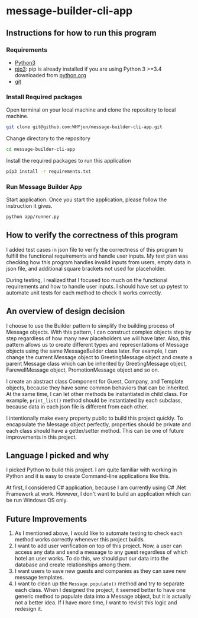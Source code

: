 # message-builder-cli-app

## Instructions for how to run this program

### Requirements

- [Python3](https://www.python.org/downloads/)
- [pip3](https://pip.pypa.io/en/stable/installing/): pip is already installed if you are using Python 3 >=3.4 downloaded from [python.org](https://www.python.org)
- [git](https://git-scm.com/downloads)

### Install Required packages

Open terminal on your local machine and clone the repository to local machine.

```bash
git clone git@github.com:WHYjun/message-builder-cli-app.git
```

Change directory to the repository

```bash
cd message-builder-cli-app
```

Install the required packages to run this application

```bash
pip3 install -r requirements.txt
```

### Run Message Builder App

Start application. Once you start the application, please follow the instruction it gives.

```bash
python app/runner.py
```

## How to verify the correctness of this program

I added test cases in json file to verify the correctness of this program to fulfill the functional requirements and handle user inputs. My test plan was checking how this program handles invalid inputs from users, empty data in json file, and additional square brackets not used for placeholder.

During testing, I realized that I focused too much on the functional requirements and how to handle user inputs. I should have set up pytest to automate unit tests for each method to check it works correctly.

## An overview of design decision

I choose to use the Builder pattern to simplify the building process of Message objects. With this pattern, I can construct complex objects step by step regardless of how many new placeholders we will have later. Also, this pattern allows us to create different types and representations of Message objects using the same MessageBuilder class later. For example, I can change the current Message object to GreetingMessage object and create a parent Message class which can be inherited by GreetingMessage object, FarewellMessage object, PromotionMessage object and so on.

I create an abstract class Component for Guest, Company, and Template objects, because they have some common behaviors that can be inherited. At the same time, I can let other methods be instantiated in child class. For example, `print_list()` method should be instantiated by each subclass, because data in each json file is different from each other.

I intentionally make every property public to build this project quickly. To encapsulate the Message object perfectly, properties should be private and each class should have a getter/setter method. This can be one of future improvements in this project.

## Language I picked and why

I picked Python to build this project. I am quite familiar with working in Python and it is easy to create Command-line applications like this.

At first, I considered C# application, because I am currently using C# .Net Framework at work. However, I don't want to build an application which can be run Windows OS only.

## Future Improvements

1. As I mentioned above, I would like to automate testing to check each method works correctly whenever this project builds.
2. I want to add user verification on top of this project. Now, a user can access any data and send a message to any guest regardless of which hotel an user works. To do this, we should put our data into the database and create relationships among them.
3. I want users to save new guests and companies as they can save new message templates.
4. I want to clean up the `Message.populate()` method and try to separate each class. When I designed the project, it seemed better to have one generic method to populate data into a Message object, but it is actually not a better idea. If I have more time, I want to revisit this logic and redesign it.
